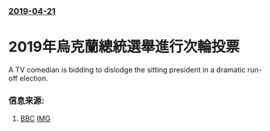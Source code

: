 ### [2019-04-21](/news/2019/04/21/index.md)

##### 
# 2019年烏克蘭總統選舉進行次輪投票 

A TV comedian is bidding to dislodge the sitting president in a dramatic run-off election.


### 信息来源:

1. [BBC](https://www.bbc.co.uk/news/world-europe-47999377) [IMG](https://ichef.bbci.co.uk/images/ic/1024x576/p0771d2l.jpg)
